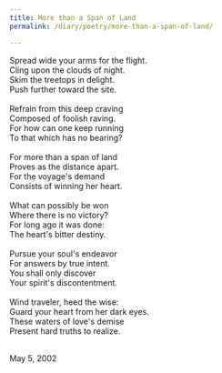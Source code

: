 ```yaml
---
title: More than a Span of Land
permalink: /diary/poetry/more-than-a-span-of-land/

---
```

<div class="poetry">

Spread wide your arms for the flight.<br/>
Cling upon the clouds of night.<br/>
Skim the treetops in delight.<br/>
Push further toward the site.<br/>
<br/>
Refrain from this deep craving<br/>
Composed of foolish raving.<br/>
For how can one keep running<br/>
To that which has no bearing?<br/>
<br/>
For more than a span of land<br/>
Proves as the distance apart.<br/>
For the voyage's demand<br/>
Consists of winning her heart.<br/>
<br/>
What can possibly be won<br/>
Where there is no victory?<br/>
For long ago it was done:<br/>
The heart's bitter destiny.<br/>
<br/>
Pursue your soul's endeavor<br/>
For answers by true intent.<br/>
You shall only discover<br/>
Your spirit's discontentment.<br/>
<br/>
Wind traveler, heed the wise:<br/>
Guard your heart from her dark eyes.<br/>
These waters of love's demise<br/>
Present hard truths to realize.<br/>
<br/>

<div class="poetry_date">May 5, 2002</div>


</div>
